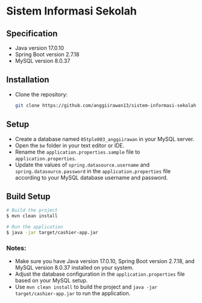 # Sistem Informasi Sekolah

## Specification
- Java version 17.0.10
- Spring Boot version 2.7.18
- MySQL version 8.0.37

## Installation
- Clone the repository:
  ```bash
  git clone https://github.com/anggiirawan13/sistem-informasi-sekolah.git
  ```

## Setup
- Create a database named `05tple003_anggiirawan` in your MySQL server.
- Open the `be` folder in your text editor or IDE.
- Rename the `application.properties.sample` file to `application.properties`.
- Update the values of `spring.datasource.username` and `spring.datasource.password` in the `application.properties` file according to your MySQL database username and password.

## Build Setup

```bash
# Build the project
$ mvn clean install

# Run the application
$ java -jar target/cashier-app.jar
```

### Notes:
- Make sure you have Java version 17.0.10, Spring Boot version 2.7.18, and MySQL version 8.0.37 installed on your system.
- Adjust the database configuration in the `application.properties` file based on your MySQL setup.
- Use `mvn clean install` to build the project and `java -jar target/cashier-app.jar` to run the application.